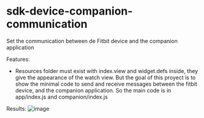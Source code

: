 # sdk-device-companion-communication
Set the communication between de Fitbit device and the companion application

Features:
- Resources folder must exist with index.view and widget.defs inside, they give the appearance  of the watch view. But the goal of this proyect is to show the minimal code to send and receive messages between the fitbit device, and the companion application. So the main code is in app/index.js and companion/index.js

Results:
![image](https://user-images.githubusercontent.com/63321079/114628279-37254800-9c7c-11eb-9d2e-25b88a64d93e.png)
